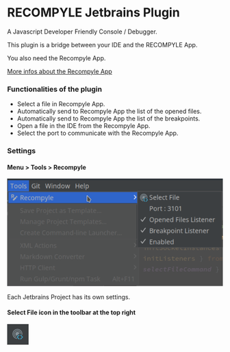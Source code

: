 <!-- Plugin description -->
# RECOMPYLE Jetbrains Plugin

A Javascript Developer Friendly Console / Debugger.

This plugin is a bridge between your IDE and the RECOMPYLE App.

You also need the Recompyle App.

[More infos about the Recompyle App](https://github.com/recompyle/recompyle)

### Functionalities of the plugin

- Select a file in Recompyle App.
- Automatically send to Recompyle App the list of the opened files.
- Automatically send to Recompyle App the list of the breakpoints.
- Open a file in the IDE from the Recompyle App.
- Select the port to communicate with the Recompyle App.

### Settings 

#### Menu > Tools  > Recompyle


<img src="./img/jetbrains-menu.png" alt="image" width="600" height="auto">

Each Jetbrains Project has its own settings.


#### Select File icon in the toolbar at the top right

<img src="./img/recompyle-icon-task-bar.png" alt="image" width="50" height="auto">


<!-- Plugin description end -->